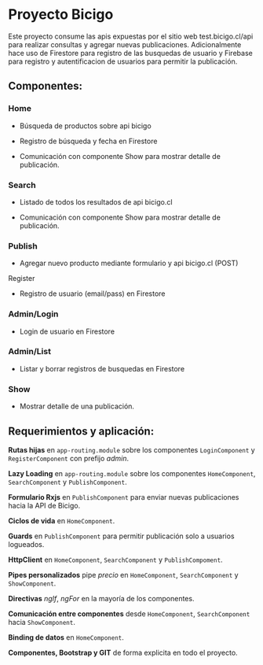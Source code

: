
# Proyecto Bicigo

Este proyecto consume las apis expuestas por el sitio web test.bicigo.cl/api para realizar consultas y agregar nuevas publicaciones. Adicionalmente hace uso de Firestore para registro de las busquedas de usuario y Firebase para registro y autentificacion de usuarios para permitir la publicación.

## Componentes:

### Home

- Búsqueda de productos sobre api bicigo

- Registro de búsqueda y fecha en Firestore

- Comunicación con componente Show para mostrar detalle de publicación.

  

### Search

- Listado de todos los resultados de api bicigo.cl

- Comunicación con componente Show para mostrar detalle de publicación.

  

### Publish

- Agregar nuevo producto mediante formulario y api bicigo.cl (POST)

  

Register

- Registro de usuario (email/pass) en Firestore

  

### Admin/Login

- Login de usuario en Firestore

  

### Admin/List

- Listar y borrar registros de busquedas en Firestore

  

### Show

- Mostrar detalle de una publicación.

  
  

## Requerimientos y aplicación:

**Rutas hijas** en `app-routing.module` sobre los componentes `LoginComponent` y `RegisterComponent` con prefijo *admin*.

**Lazy Loading** en `app-routing.module` sobre los componentes `HomeComponent`, `SearchComponent` y `PublishComponent`.

**Formulario Rxjs** en `PublishComponent` para enviar nuevas publicaciones hacia la API de Bicigo.

**Ciclos de vida** en `HomeComponent`.

**Guards** en `PublishComponent` para permitir publicación solo a usuarios logueados.

**HttpClient** en `HomeComponent`, `SearchComponent` y `PublishCompoment`.

**Pipes personalizados**  pipe *precio* en `HomeComponent`, `SearchComponent` y `ShowComponent`.

**Directivas**  *ngIf*, *ngFor* en la mayoría de los componentes.

**Comunicación entre componentes** desde `HomeComponent`, `SearchComponent` hacia `ShowComponent`.

**Binding de datos** en `HomeComponent`.

**Componentes, Bootstrap y GIT** de forma explicita en todo el proyecto.